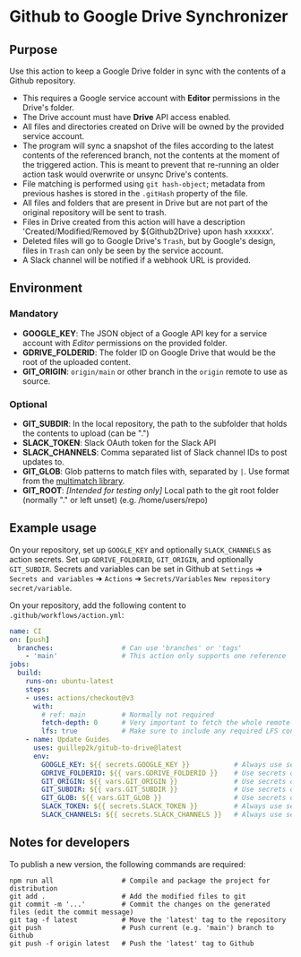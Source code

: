 # Github to Google Drive Synchronizer

## Purpose

Use this action to keep a Google Drive folder in sync with the contents of a Github repository.

* This requires a Google service account with **Editor** permissions in the Drive's folder.
* The Drive account must have **Drive** API access enabled.
* All files and directories created on Drive will be owned by the provided service account.
* The program will sync a snapshot of the files according to the latest contents of the referenced branch, not the contents at the moment of the triggered action. This is meant to prevent that re-running an older action task would overwrite or unsync Drive's contents.
* File matching is performed using `git hash-object`; metadata from previous hashes is stored in the `.gitHash` property of the file.
* All files and folders that are present in Drive but are not part of the original repository will be sent to trash.
* Files in Drive created from this action will have a description 'Created/Modified/Removed by ${Github2Drive} upon hash xxxxxx'.
* Deleted files will go to Google Drive's `Trash`, but by Google's design, files in `Trash` can only be seen by the service account.
* A Slack channel will be notified if a webhook URL is provided.

## Environment

### Mandatory

* **GOOGLE_KEY**: The JSON object of a Google API key for a service account with *Editor* permissions on the provided folder.
* **GDRIVE_FOLDERID**: The folder ID on Google Drive that would be the root of the uploaded content.
* **GIT_ORIGIN**: `origin/main` or other branch in the `origin` remote to use as source.

### Optional

* **GIT_SUBDIR**: In the local repository, the path to the subfolder that holds the contents to upload (can be ".")
* **SLACK_TOKEN**: Slack OAuth token for the Slack API
* **SLACK_CHANNELS**: Comma separated list of Slack channel IDs to post updates to.
* **GIT_GLOB**: Glob patterns to match files with, separated by `|`. Use format from the [multimatch library](https://github.com/sindresorhus/multimatch).
* **GIT_ROOT**: _[Intended for testing only]_ Local path to the git root folder (normally "." or left unset) (e.g. /home/users/repo)

## Example usage

On your repository, set up `GOOGLE_KEY` and optionally `SLACK_CHANNELS` as action secrets. Set up `GDRIVE_FOLDERID`, `GIT_ORIGIN`, and optionally `GIT_SUBDIR`. Secrets and variables can be set in Github at `Settings` ➔ `Secrets and variables` ➔ `Actions` ➔ `Secrets/Variables` `New repository secret/variable`.

On your repository, add the following content to `.github/workflows/action.yml`:

```yaml
name: CI
on: [push]
  branches:                 # Can use 'branches' or 'tags'
    - 'main'                # This action only supports one reference
jobs:
  build:
    runs-on: ubuntu-latest
    steps:
    - uses: actions/checkout@v3
      with:
        # ref: main         # Normally not required
        fetch-depth: 0      # Very important to fetch the whole remote repo!
        lfs: true           # Make sure to include any required LFS contents, if any
    - name: Update Guides
      uses: guillep2k/gitub-to-drive@latest
      env:
        GOOGLE_KEY: ${{ secrets.GOOGLE_KEY }}           # Always use secrets
        GDRIVE_FOLDERID: ${{ vars.GDRIVE_FOLDERID }}    # Use secrets or vars accordingly
        GIT_ORIGIN: ${{ vars.GIT_ORIGIN }}              # Use secrets or vars accordingly
        GIT_SUBDIR: ${{ vars.GIT_SUBDIR }}              # Use secrets or vars accordingly
        GIT_GLOB: ${{ vars.GIT_GLOB }}                  # Use secrets or vars accordingly
        SLACK_TOKEN: ${{ secrets.SLACK_TOKEN }}         # Always use secrets
        SLACK_CHANNELS: ${{ secrets.SLACK_CHANNELS }}   # Always use secrets
```

## Notes for developers

To publish a new version, the following commands are required:

```
npm run all                 # Compile and package the project for distribution
git add .                   # Add the modified files to git
git commit -m '...'         # Commit the changes on the generated files (edit the commit message)
git tag -f latest           # Move the 'latest' tag to the repository
git push                    # Push current (e.g. 'main') branch to Github
git push -f origin latest   # Push the 'latest' tag to Github
```